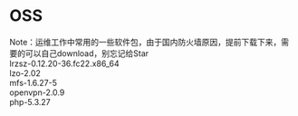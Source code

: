 # OSS 
Note：运维工作中常用的一些软件包，由于国内防火墙原因，提前下载下来，需要的可以自己download，别忘记给Star<br>
lrzsz-0.12.20-36.fc22.x86_64<br>
lzo-2.02<br>
mfs-1.6.27-5<br>
openvpn-2.0.9<br>
php-5.3.27<br>
